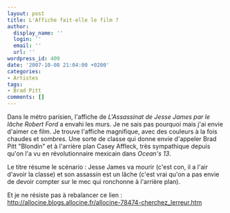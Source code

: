 ```yaml
---
layout: post
title: L'Affiche fait-elle le film ?
author:
  display_name: ''
  login: ''
  email: ''
  url: ''
wordpress_id: 409
date: '2007-10-08 21:04:00 +0200'
categories:
- Artistes
tags:
- Brad Pitt
comments: []
---
```

Dans le métro parisien, l'affiche de *L'Assassinat de Jesse James par le lâche Robert Ford* a envahi les murs. Je ne sais pas pourquoi mais j'ai envie d'aimer ce film. Je trouve l'affiche magnifique, avec des couleurs à la fois chaudes et sombres. Une sorte de classe qui donne envie d'appeler Brad Pitt "Blondin" et à l'arrière plan Casey Affleck, très sympathique depuis qu'on l'a vu en révolutionnaire mexicain dans *Ocean's 13*. 

Le titre résume le scénario : Jesse James va mourir (c'est con, il a l'air d'avoir la classe) et son assassin est un lâche (c'est vrai qu'on a pas envie de devoir compter sur le mec qui ronchonne à l'arrière plan).

Et je ne résiste pas à rebalancer ce lien : <a href="http://allocine.blogs.allocine.fr/allocine-78474-cherchez_lerreur.htm">http://allocine.blogs.allocine.fr/allocine-78474-cherchez_lerreur.htm</a>
